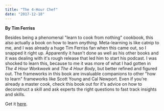```yaml
---
title: "The 4-Hour Chef"
date: "2017-12-18"
---
```


**By Tim Ferriss**

Besides being a phenomenal "learn to cook from nothing" cookbook, this also actually a book on how to learn _anything._ Meta-learning is like catnip to me, and I was already a huge Tim Ferriss fan when this came out, so I snapped it right up. Apparently it hasn't done as well as his other books and it was dealing with it's rough release that led him to start his podcast. I was shocked to learn this, because to me it was more of what I had gotten in _The 4 Hour Workweek_ and _The 4 Hour Body_, but better refined and figured out. The frameworks in this book are invaluable companions to other "how to learn" frameworks like Scott Young and Cal Newport. Even if you're already a master cook, check this book out for it's advice on how to deconstruct a skill and ask experts the right questions to fast track insights and skills.

Get it [here](https://smile.amazon.com/4-Hour-Chef-Cooking-Learning-Anything/dp/0547884591/ref=sr_1_1?ie=UTF8&qid=1513561238&sr=8-1&keywords=4-hour+chef).
